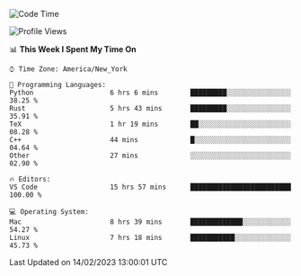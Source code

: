 <!--START_SECTION:waka-->
![Code Time](http://img.shields.io/badge/Code%20Time-139%20hrs%2036%20mins-blue)

![Profile Views](http://img.shields.io/badge/Profile%20Views-8-blue)

📊 **This Week I Spent My Time On** 

```text
⌚︎ Time Zone: America/New_York

💬 Programming Languages: 
Python                   6 hrs 6 mins        █████████░░░░░░░░░░░░░░░░   38.25 % 
Rust                     5 hrs 43 mins       █████████░░░░░░░░░░░░░░░░   35.91 % 
TeX                      1 hr 19 mins        ██░░░░░░░░░░░░░░░░░░░░░░░   08.28 % 
C++                      44 mins             █░░░░░░░░░░░░░░░░░░░░░░░░   04.64 % 
Other                    27 mins             ░░░░░░░░░░░░░░░░░░░░░░░░░   02.90 % 

🔥 Editors: 
VS Code                  15 hrs 57 mins      █████████████████████████   100.00 % 

💻 Operating System: 
Mac                      8 hrs 39 mins       █████████████░░░░░░░░░░░░   54.27 % 
Linux                    7 hrs 18 mins       ███████████░░░░░░░░░░░░░░   45.73 % 

```


 Last Updated on 14/02/2023 13:00:01 UTC
<!--END_SECTION:waka-->
